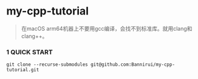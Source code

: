 # my-cpp-tutorial

> 在macOS arm64机器上不要用gcc编译，会找不到标准库。就用clang和clang++。

### 1 QUICK START

```shell
git clone --recurse-submodules git@github.com:Bannirui/my-cpp-tutorial.git
```